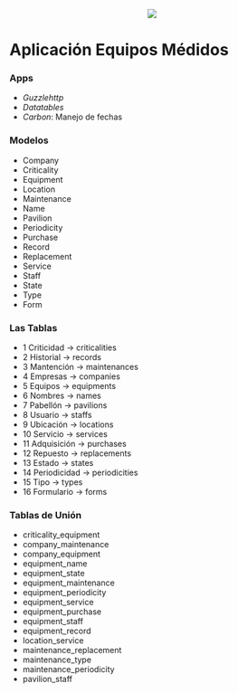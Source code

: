 <p align="center"><img src="https://laravel.com/assets/img/components/logo-laravel.svg"></p>

# Aplicación Equipos Médidos

### Apps

+ *Guzzlehttp*
+ *Datatables*
+ *Carbon*: Manejo de fechas 

### Modelos
+ Company
+ Criticality
+ Equipment
+ Location
+ Maintenance
+ Name
+ Pavilion
+ Periodicity
+ Purchase
+ Record
+ Replacement
+ Service
+ Staff
+ State
+ Type
+ Form

### Las Tablas

+ 1 Criticidad -> criticalities
+ 2 Historial -> records
+ 3 Mantención -> maintenances
+ 4 Empresas -> companies
+ 5 Equipos -> equipments
+ 6 Nombres -> names
+ 7 Pabellón -> pavilions
+ 8 Usuario  -> staffs
+ 9 Ubicación -> locations
+ 10 Servicio -> services
+ 11 Adquisición -> purchases
+ 12 Repuesto -> replacements
+ 13 Estado -> states
+ 14 Periodicidad -> periodicities
+ 15 Tipo -> types
+ 16 Formulario -> forms

### Tablas de Unión
+ criticality_equipment
+ company_maintenance
+ company_equipment
+ equipment_name
+ equipment_state
+ equipment_maintenance
+ equipment_periodicity
+ equipment_service
+ equipment_purchase
+ equipment_staff
+ equipment_record
+ location_service
+ maintenance_replacement
+ maintenance_type
+ maintenance_periodicity
+ pavilion_staff